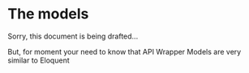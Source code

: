 # The models

Sorry, this document is being drafted...

But, for moment your need to know that API Wrapper Models are very similar to Eloquent